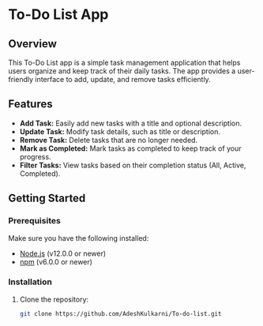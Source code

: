 # To-Do List App

## Overview

This To-Do List app is a simple task management application that helps users organize and keep track of their daily tasks. The app provides a user-friendly interface to add, update, and remove tasks efficiently.

## Features

- **Add Task:** Easily add new tasks with a title and optional description.
- **Update Task:** Modify task details, such as title or description.
- **Remove Task:** Delete tasks that are no longer needed.
- **Mark as Completed:** Mark tasks as completed to keep track of your progress.
- **Filter Tasks:** View tasks based on their completion status (All, Active, Completed).

## Getting Started

### Prerequisites

Make sure you have the following installed:

- [Node.js](https://nodejs.org/) (v12.0.0 or newer)
- [npm](https://www.npmjs.com/) (v6.0.0 or newer)

### Installation

1. Clone the repository:

   ```bash
   git clone https://github.com/AdeshKulkarni/To-do-list.git
